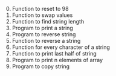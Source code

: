 0. Function to reset to 98
1. Function to swap values
2. Function to find string length
3. Program to print a string
4. Program to reverse string
5. Function to reverse a string
6. Function for every character of a string
7. Function to print last half of string
8. Program to print n elements of array
9. Program to copy string
